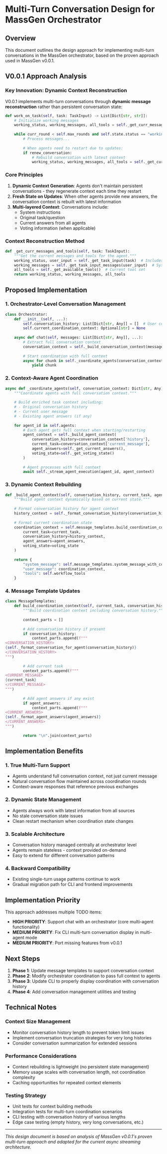 # Multi-Turn Conversation Design for MassGen Orchestrator

## Overview

This document outlines the design approach for implementing multi-turn conversations in the MassGen orchestrator, based on the proven approach used in MassGen v0.0.1.

## V0.0.1 Approach Analysis

### Key Innovation: Dynamic Context Reconstruction

V0.0.1 implements multi-turn conversations through **dynamic message reconstruction** rather than persistent conversation state:

```python
def work_on_task(self, task: TaskInput) -> List[Dict[str, str]]:
    # Initialize working messages
    working_status, working_messages, all_tools = self._get_curr_messages_and_tools(task)
    
    while curr_round < self.max_rounds and self.state.status == "working":
        # Process messages...
        
        # When agents need to restart due to updates:
        if renew_conversation:
            # Rebuild conversation with latest context
            working_status, working_messages, all_tools = self._get_curr_messages_and_tools(task)
```

### Core Principles

1. **Dynamic Context Generation**: Agents don't maintain persistent conversations - they regenerate context each time they restart
2. **Fresh State on Updates**: When other agents provide new answers, the conversation context is rebuilt with latest information
3. **Multi-layered Context**: Conversations include:
   - System instructions
   - Original task/question  
   - Current answers from all agents
   - Voting information (when applicable)

### Context Reconstruction Method

```python
def _get_curr_messages_and_tools(self, task: TaskInput):
    """Get the current messages and tools for the agent."""
    working_status, user_input = self._get_task_input(task)  # Includes latest agent answers
    working_messages = self._get_task_input_messages(user_input)  # System + user messages
    all_tools = self._get_available_tools()  # Current tool set
    return working_status, working_messages, all_tools
```

## Proposed Implementation

### 1. Orchestrator-Level Conversation Management

```python
class Orchestrator:
    def __init__(self, ...):
        self.conversation_history: List[Dict[str, Any]] = []  # User conversation
        self.current_coordination_context: Optional[str] = None
    
    async def chat(self, messages: List[Dict[str, Any]], ...):
        # Extract full conversation context
        conversation_context = self._build_conversation_context(messages)
        
        # Start coordination with full context
        async for chunk in self._coordinate_agents(conversation_context):
            yield chunk
```

### 2. Context-Aware Agent Coordination

```python
async def _coordinate_agents(self, conversation_context: Dict[str, Any]):
    """Coordinate agents with full conversation context."""
    
    # Build enriched task context including:
    # - Original conversation history  
    # - Current user message
    # - Existing agent answers (if any)
    
    for agent_id in self.agents:
        # Each agent gets full context when starting/restarting
        agent_context = self._build_agent_context(
            conversation_history=conversation_context['history'],
            current_task=conversation_context['current_message'], 
            agent_answers=self._get_current_answers(),
            voting_state=self._get_voting_state()
        )
        
        # Agent processes with full context
        await self._stream_agent_execution(agent_id, agent_context)
```

### 3. Dynamic Context Rebuilding

```python
def _build_agent_context(self, conversation_history, current_task, agent_answers, voting_state):
    """Build agent context dynamically based on current state."""
    
    # Format conversation history for agent context
    history_context = self._format_conversation_history(conversation_history)
    
    # Format current coordination state
    coordination_context = self.message_templates.build_coordination_context(
        current_task=current_task,
        conversation_history=history_context,
        agent_answers=agent_answers,
        voting_state=voting_state
    )
    
    return {
        "system_message": self.message_templates.system_message_with_context(history_context),
        "user_message": coordination_context,
        "tools": self.workflow_tools
    }
```

### 4. Message Template Updates

```python
class MessageTemplates:
    def build_coordination_context(self, current_task, conversation_history, agent_answers, voting_state):
        """Build coordination context including conversation history."""
        
        context_parts = []
        
        # Add conversation history if present
        if conversation_history:
            context_parts.append(f"""
<CONVERSATION_HISTORY>
{self._format_conversation_for_agent(conversation_history)}
</CONVERSATION_HISTORY>
""")
        
        # Add current task
        context_parts.append(f"""
<CURRENT_MESSAGE>
{current_task}
</CURRENT_MESSAGE>
""")
        
        # Add agent answers if any exist
        if agent_answers:
            context_parts.append(f"""
<CURRENT_ANSWERS>
{self._format_agent_answers(agent_answers)}
</CURRENT_ANSWERS>
""")
        
        return "\n".join(context_parts)
```

## Implementation Benefits

### 1. **True Multi-Turn Support**
- Agents understand full conversation context, not just current message
- Natural conversation flow maintained across coordination rounds
- Context-aware responses that reference previous exchanges

### 2. **Dynamic State Management**
- Agents always work with latest information from all sources
- No stale conversation state issues
- Clean restart mechanism when coordination state changes

### 3. **Scalable Architecture**
- Conversation history managed centrally at orchestrator level
- Agents remain stateless - context provided on-demand
- Easy to extend for different conversation patterns

### 4. **Backward Compatibility**
- Existing single-turn usage patterns continue to work
- Gradual migration path for CLI and frontend improvements

## Implementation Priority

This approach addresses multiple TODO items:

- **HIGH PRIORITY**: Support chat with an orchestrator (core multi-agent functionality)
- **MEDIUM PRIORITY**: Fix CLI multi-turn conversation display in multi-agent mode
- **MEDIUM PRIORITY**: Port missing features from v0.0.1

## Next Steps

1. **Phase 1**: Update message templates to support conversation context
2. **Phase 2**: Modify orchestrator coordination to pass full context to agents  
3. **Phase 3**: Update CLI to properly display coordination with conversation history
4. **Phase 4**: Add conversation management utilities and testing

## Technical Notes

### Context Size Management
- Monitor conversation history length to prevent token limit issues
- Implement conversation truncation strategies for very long histories
- Consider conversation summarization for extended sessions

### Performance Considerations
- Context rebuilding is lightweight (no persistent state management)
- Memory usage scales with conversation length, not coordination complexity
- Caching opportunities for repeated context elements

### Testing Strategy
- Unit tests for context building methods
- Integration tests for multi-turn coordination scenarios
- CLI testing with conversation history of various lengths
- Edge case testing (empty history, very long conversations, etc.)

---

*This design document is based on analysis of MassGen v0.0.1's proven multi-turn approach and adapted for the current async streaming architecture.*